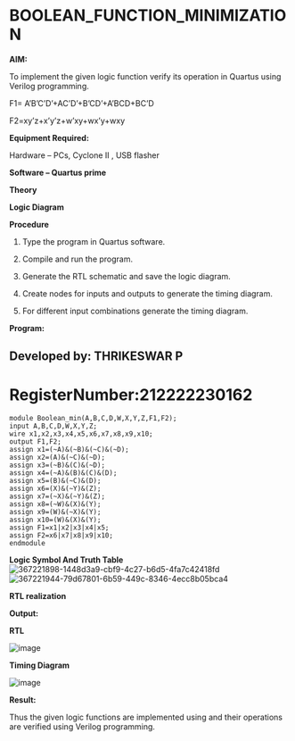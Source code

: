 # BOOLEAN_FUNCTION_MINIMIZATION

**AIM:**

To implement the given logic function verify its operation in Quartus using Verilog programming.

F1= A’B’C’D’+AC’D’+B’CD’+A’BCD+BC’D 

F2=xy’z+x’y’z+w’xy+wx’y+wxy

**Equipment Required:**

Hardware – PCs, Cyclone II , USB flasher

**Software – Quartus prime**

**Theory**

**Logic Diagram**

**Procedure**

1.	Type the program in Quartus software.

2.	Compile and run the program.

3.	Generate the RTL schematic and save the logic diagram.

4.	Create nodes for inputs and outputs to generate the timing diagram.

5.	For different input combinations generate the timing diagram.


**Program:**

## Developed by: THRIKESWAR P
# RegisterNumber:212222230162
```
module Boolean_min(A,B,C,D,W,X,Y,Z,F1,F2);
input A,B,C,D,W,X,Y,Z;
wire x1,x2,x3,x4,x5,x6,x7,x8,x9,x10;
output F1,F2;
assign x1=(~A)&(~B)&(~C)&(~D);
assign x2=(A)&(~C)&(~D);
assign x3=(~B)&(C)&(~D);
assign x4=(~A)&(B)&(C)&(D);
assign x5=(B)&(~C)&(D);
assign x6=(X)&(~Y)&(Z);
assign x7=(~X)&(~Y)&(Z);
assign x8=(~W)&(X)&(Y);
assign x9=(W)&(~X)&(Y);
assign x10=(W)&(X)&(Y);
assign F1=x1|x2|x3|x4|x5;
assign F2=x6|x7|x8|x9|x10;
endmodule
```
**Logic Symbol And Truth Table**
![367221898-1448d3a9-cbf9-4c27-b6d5-4fa7c42418fd](https://github.com/user-attachments/assets/0a156975-83c2-4d7a-9833-565119211470)
![367221944-79d67801-6b59-449c-8346-4ecc8b05bca4](https://github.com/user-attachments/assets/4da30fc9-2ba2-4706-bb9c-c7a3d06b5b3a)

**RTL realization**

**Output:**

**RTL**

![image](https://github.com/user-attachments/assets/506314e6-2903-4419-a030-ac10c8f07f58)

**Timing Diagram**

![image](https://github.com/user-attachments/assets/721ee628-65b4-4296-a929-f130162f58aa)

**Result:**

Thus the given logic functions are implemented using and their operations are verified using Verilog programming.

